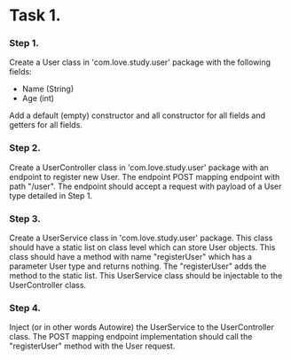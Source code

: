 # Task 1.

### Step 1.
Create a User class in 'com.love.study.user' package with the following fields:
 - Name (String)
 - Age (int)

Add a default (empty) constructor and all constructor for all fields and getters for all fields.

### Step 2.
Create a UserController class in 'com.love.study.user' package with an endpoint to register new User. 
The endpoint POST mapping endpoint with path "/user".
The endpoint should accept a request with payload of a User type detailed in Step 1.

### Step 3.
Create a UserService class in 'com.love.study.user' package. 
This class should have a static list on class level which can store User objects.
This class should have a method with name "registerUser" which has a parameter User type and returns nothing.
The "registerUser" adds the method to the static list.
This UserService class should be injectable to the UserController class.

### Step 4.
Inject (or in other words Autowire) the UserService to the UserController class.
The POST mapping endpoint implementation should call the "registerUser" method with the User request.
